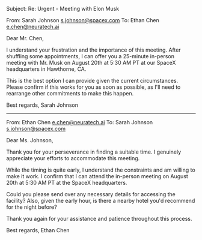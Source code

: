 Subject: Re: Urgent - Meeting with Elon Musk

From: Sarah Johnson <s.johnson@spacex.com>
To: Ethan Chen <e.chen@neuratech.ai>

Dear Mr. Chen,

I understand your frustration and the importance of this meeting. After shuffling some appointments, I can offer you a 25-minute in-person meeting with Mr. Musk on August 20th at 5:30 AM PT at our SpaceX headquarters in Hawthorne, CA.

This is the best option I can provide given the current circumstances. Please confirm if this works for you as soon as possible, as I'll need to rearrange other commitments to make this happen.

Best regards,
Sarah Johnson

---

From: Ethan Chen <e.chen@neuratech.ai>
To: Sarah Johnson <s.johnson@spacex.com>

Dear Ms. Johnson,

Thank you for your perseverance in finding a suitable time. I genuinely appreciate your efforts to accommodate this meeting.

While the timing is quite early, I understand the constraints and am willing to make it work. I confirm that I can attend the in-person meeting on August 20th at 5:30 AM PT at the SpaceX headquarters.

Could you please send over any necessary details for accessing the facility? Also, given the early hour, is there a nearby hotel you'd recommend for the night before?

Thank you again for your assistance and patience throughout this process.

Best regards,
Ethan Chen
